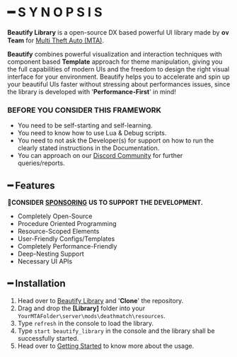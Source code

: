 # ━ S Y N O P S I S

**Beautify Library** is a open-source DX based powerful UI library made by **ᴏᴠ Team** for [Multi Theft Auto \(MTA\)](https://multitheftauto.com/).

**Beautify** combines powerful visualization and interaction techniques with component based **Template** approach for theme manipulation, giving you the full capabilities of modern UIs and the freedom to design the right visual interface for your environment. Beautify helps you to accelerate and spin up your beautiful UIs faster without stressing about performances issues, since the library is developed with '**Performance-First**' in mind!

### BEFORE YOU CONSIDER THIS FRAMEWORK

* You need to be self-starting and self-learning.
* You need to know how to use Lua & Debug scripts.
* You need to not ask the Developer\(s\) for support on how to run the clearly stated instructions in the Documentation.
* You can approach on our [Discord Community](http://discord.gg/sVCnxPW) for further queries/reports.

## ━ Features

💎**CONSIDER** [**SPONSORING**](https://ko-fi.com/ovileamriam) **US TO SUPPORT THE DEVELOPMENT.**

* Completely Open-Source
* Procedure Oriented Programming
* Resource-Scoped Elements
* User-Friendly Configs/Templates
* Completely Performance-Friendly
* Deep-Nesting Support
* Necessary UI APIs

## ━ Installation

1. Head over to [Beautify Library](https://github.com/OvileAmriam/MTA-Beautify-Library/) and '**Clone**' the repository.
2. Drag and drop the **\[Library\]** folder into your `YourMTAFolder\server\mods\deathmatch\resources`.
3. Type `refresh` in the console to load the library.
4. Type `start beautify_library` in the console and the library shall be successfully started.
5. Head over to [Getting Started](https://ovileamriam.gitbook.io/beautify-library/glossary/getting_started) to know more about the usage.


